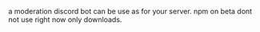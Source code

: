 a moderation discord bot can be use as for your server.
npm on beta dont not use right now only downloads.
